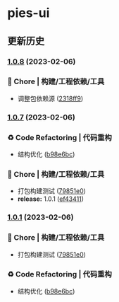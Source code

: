 # pies-ui

## 更新历史

### [1.0.8](https://github.com/HoMeTownSoCool/pies-ui/compare/v1.0.7...v1.0.8) (2023-02-06)

### 🚀 Chore | 构建/工程依赖/工具

- 调整包依赖源 ([2318ff9](https://github.com/HoMeTownSoCool/pies-ui/commit/2318ff9afae3fc1a948f88efa5ef264223d12b56))

### [1.0.7](https://github.com/HoMeTownSoCool/pies-ui/compare/v1.0.4...v1.0.7) (2023-02-06)

### ♻️ Code Refactoring | 代码重构

- 结构优化 ([b98e6bc](https://github.com/HoMeTownSoCool/pies-ui/commit/b98e6bcbac76e06fa7246f5b7a8f23af6f4b8405))

### 🚀 Chore | 构建/工程依赖/工具

- 打包构建测试 ([79851e0](https://github.com/HoMeTownSoCool/pies-ui/commit/79851e04084d1bb5f42acc7c83ee098a34bc180c))
- **release:** 1.0.1 ([ef43411](https://github.com/HoMeTownSoCool/pies-ui/commit/ef434115facd393fa89f8f36a1a5f476588e596e))

### [1.0.1](https://github.com/HoMeTownSoCool/pies-ui/compare/v1.0.4...v1.0.1) (2023-02-06)

### 🚀 Chore | 构建/工程依赖/工具

- 打包构建测试 ([79851e0](https://github.com/HoMeTownSoCool/pies-ui/commit/79851e04084d1bb5f42acc7c83ee098a34bc180c))

### ♻️ Code Refactoring | 代码重构

- 结构优化 ([b98e6bc](https://github.com/HoMeTownSoCool/pies-ui/commit/b98e6bcbac76e06fa7246f5b7a8f23af6f4b8405))
